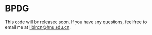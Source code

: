 # BPDG
This code will be released soon.
If you have any questions, feel free to email me at libincn@hnu.edu.cn.
